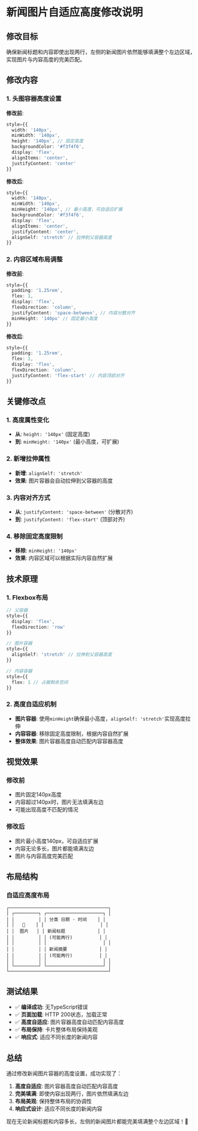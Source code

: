 # 新闻图片自适应高度修改说明

## 修改目标

确保新闻标题和内容即使出现两行，左侧的新闻图片依然能够填满整个左边区域，实现图片与内容高度的完美匹配。

## 修改内容

### 1. 头图容器高度设置
**修改前**:
```typescript
style={{ 
  width: '140px',
  minWidth: '140px',
  height: '140px', // 固定高度
  backgroundColor: '#f3f4f6', 
  display: 'flex', 
  alignItems: 'center', 
  justifyContent: 'center'
}}
```

**修改后**:
```typescript
style={{ 
  width: '140px',
  minWidth: '140px',
  minHeight: '140px', // 最小高度，可自适应扩展
  backgroundColor: '#f3f4f6', 
  display: 'flex', 
  alignItems: 'center', 
  justifyContent: 'center',
  alignSelf: 'stretch' // 拉伸到父容器高度
}}
```

### 2. 内容区域布局调整
**修改前**:
```typescript
style={{ 
  padding: '1.25rem',
  flex: 1,
  display: 'flex',
  flexDirection: 'column',
  justifyContent: 'space-between', // 内容分散对齐
  minHeight: '140px' // 固定最小高度
}}
```

**修改后**:
```typescript
style={{ 
  padding: '1.25rem',
  flex: 1,
  display: 'flex',
  flexDirection: 'column',
  justifyContent: 'flex-start' // 内容顶部对齐
}}
```

## 关键修改点

### 1. 高度属性变化
- **从**: `height: '140px'` (固定高度)
- **到**: `minHeight: '140px'` (最小高度，可扩展)

### 2. 新增拉伸属性
- **新增**: `alignSelf: 'stretch'`
- **效果**: 图片容器会自动拉伸到父容器的高度

### 3. 内容对齐方式
- **从**: `justifyContent: 'space-between'` (分散对齐)
- **到**: `justifyContent: 'flex-start'` (顶部对齐)

### 4. 移除固定高度限制
- **移除**: `minHeight: '140px'`
- **效果**: 内容区域可以根据实际内容自然扩展

## 技术原理

### 1. Flexbox布局
```typescript
// 父容器
style={{
  display: 'flex',
  flexDirection: 'row'
}}

// 图片容器
style={{
  alignSelf: 'stretch' // 拉伸到父容器高度
}}

// 内容容器
style={{
  flex: 1 // 占据剩余空间
}}
```

### 2. 高度自适应机制
- **图片容器**: 使用`minHeight`确保最小高度，`alignSelf: 'stretch'`实现高度拉伸
- **内容容器**: 移除固定高度限制，根据内容自然扩展
- **整体效果**: 图片容器高度自动匹配内容容器高度

## 视觉效果

### 修改前
- 图片固定140px高度
- 内容超过140px时，图片无法填满左边
- 可能出现高度不匹配的情况

### 修改后
- 图片最小高度140px，可自适应扩展
- 内容无论多长，图片都能填满左边
- 图片与内容高度完美匹配

## 布局结构

### 自适应高度布局
```
┌─────────────────────────────────────┐
│ ┌─────────┐ ┌─────────────────────┐ │
│ │         │ │ 分类 日期 · 时间    │ │
│ │   📰    │ │                     │ │
│ │  图片   │ │ 新闻标题            │ │
│ │         │ │ (可能两行)          │ │
│ │         │ │                     │ │
│ │         │ │ 新闻摘要            │ │
│ │         │ │ (可能两行)          │ │
│ │         │ │                     │ │
│ └─────────┘ └─────────────────────┘ │
└─────────────────────────────────────┘
```

## 测试结果

- ✅ **编译成功**: 无TypeScript错误
- ✅ **页面加载**: HTTP 200状态，加载正常
- ✅ **高度自适应**: 图片容器高度自动匹配内容高度
- ✅ **布局保持**: 卡片整体布局保持美观
- ✅ **响应式**: 适应不同长度的新闻内容

## 总结

通过修改新闻图片容器的高度设置，成功实现了：

1. **高度自适应**: 图片容器高度自动匹配内容高度
2. **完美填满**: 即使内容出现两行，图片依然填满左边
3. **布局美观**: 保持整体布局的协调性
4. **响应式设计**: 适应不同长度的新闻内容

现在无论新闻标题和内容多长，左侧的新闻图片都能完美填满整个左边区域！🎯
